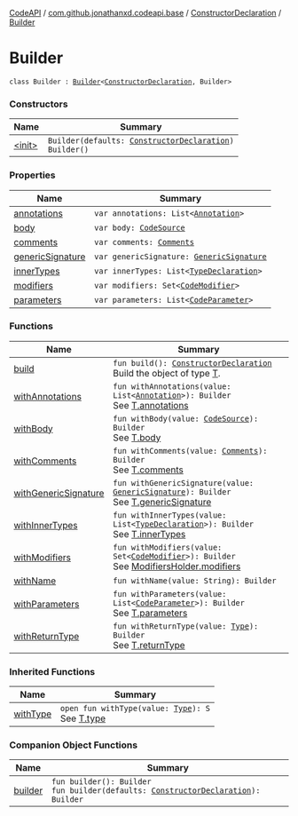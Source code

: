 [CodeAPI](../../../index.md) / [com.github.jonathanxd.codeapi.base](../../index.md) / [ConstructorDeclaration](../index.md) / [Builder](.)

# Builder

`class Builder : `[`Builder`](../../-method-declaration-base/-builder/index.md)`<`[`ConstructorDeclaration`](../index.md)`, Builder>`

### Constructors

| Name | Summary |
|---|---|
| [&lt;init&gt;](-init-.md) | `Builder(defaults: `[`ConstructorDeclaration`](../index.md)`)`<br>`Builder()` |

### Properties

| Name | Summary |
|---|---|
| [annotations](annotations.md) | `var annotations: List<`[`Annotation`](../../-annotation/index.md)`>` |
| [body](body.md) | `var body: `[`CodeSource`](../../../com.github.jonathanxd.codeapi/-code-source/index.md) |
| [comments](comments.md) | `var comments: `[`Comments`](../../../com.github.jonathanxd.codeapi.base.comment/-comments/index.md) |
| [genericSignature](generic-signature.md) | `var genericSignature: `[`GenericSignature`](../../../com.github.jonathanxd.codeapi.generic/-generic-signature/index.md) |
| [innerTypes](inner-types.md) | `var innerTypes: List<`[`TypeDeclaration`](../../-type-declaration/index.md)`>` |
| [modifiers](modifiers.md) | `var modifiers: Set<`[`CodeModifier`](../../-code-modifier/index.md)`>` |
| [parameters](parameters.md) | `var parameters: List<`[`CodeParameter`](../../-code-parameter/index.md)`>` |

### Functions

| Name | Summary |
|---|---|
| [build](build.md) | `fun build(): `[`ConstructorDeclaration`](../index.md)<br>Build the object of type [T](#). |
| [withAnnotations](with-annotations.md) | `fun withAnnotations(value: List<`[`Annotation`](../../-annotation/index.md)`>): Builder`<br>See [T.annotations](#) |
| [withBody](with-body.md) | `fun withBody(value: `[`CodeSource`](../../../com.github.jonathanxd.codeapi/-code-source/index.md)`): Builder`<br>See [T.body](#) |
| [withComments](with-comments.md) | `fun withComments(value: `[`Comments`](../../../com.github.jonathanxd.codeapi.base.comment/-comments/index.md)`): Builder`<br>See [T.comments](#) |
| [withGenericSignature](with-generic-signature.md) | `fun withGenericSignature(value: `[`GenericSignature`](../../../com.github.jonathanxd.codeapi.generic/-generic-signature/index.md)`): Builder`<br>See [T.genericSignature](#) |
| [withInnerTypes](with-inner-types.md) | `fun withInnerTypes(value: List<`[`TypeDeclaration`](../../-type-declaration/index.md)`>): Builder`<br>See [T.innerTypes](#) |
| [withModifiers](with-modifiers.md) | `fun withModifiers(value: Set<`[`CodeModifier`](../../-code-modifier/index.md)`>): Builder`<br>See [ModifiersHolder.modifiers](../../-modifiers-holder/modifiers.md) |
| [withName](with-name.md) | `fun withName(value: String): Builder` |
| [withParameters](with-parameters.md) | `fun withParameters(value: List<`[`CodeParameter`](../../-code-parameter/index.md)`>): Builder`<br>See [T.parameters](#) |
| [withReturnType](with-return-type.md) | `fun withReturnType(value: `[`Type`](http://docs.oracle.com/javase/6/docs/api/java/lang/reflect/Type.html)`): Builder`<br>See [T.returnType](#) |

### Inherited Functions

| Name | Summary |
|---|---|
| [withType](../../-method-declaration-base/-builder/with-type.md) | `open fun withType(value: `[`Type`](http://docs.oracle.com/javase/6/docs/api/java/lang/reflect/Type.html)`): S`<br>See [T.type](../../-method-declaration-base/type.md) |

### Companion Object Functions

| Name | Summary |
|---|---|
| [builder](builder.md) | `fun builder(): Builder`<br>`fun builder(defaults: `[`ConstructorDeclaration`](../index.md)`): Builder` |
